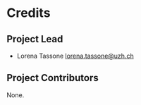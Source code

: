 Credits
=======

Project Lead
----------------

* Lorena Tassone <lorena.tassone@uzh.ch>

Project Contributors
------------

None.
